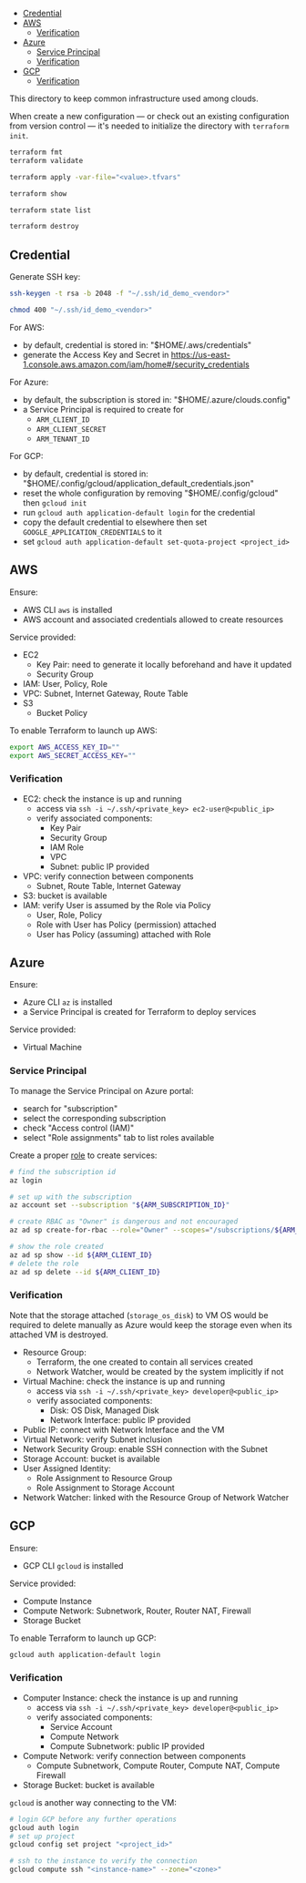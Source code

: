 
- [Credential](#credential)
- [AWS](#aws)
  - [Verification](#verification)
- [Azure](#azure)
  - [Service Principal](#service-principal)
  - [Verification](#verification-1)
- [GCP](#gcp)
  - [Verification](#verification-2)

This directory to keep common infrastructure used among clouds.


When create a new configuration — or check out an existing configuration from version
control — it's needed to initialize the directory with `terraform init`.


```sh
terraform fmt
terraform validate

terraform apply -var-file="<value>.tfvars"

terraform show

terraform state list

terraform destroy
```


## Credential
Generate SSH key:
```sh
ssh-keygen -t rsa -b 2048 -f "~/.ssh/id_demo_<vendor>"

chmod 400 "~/.ssh/id_demo_<vendor>"
```

For AWS:
- by default, credential is stored in: "$HOME/.aws/credentials"
- generate the Access Key and Secret in https://us-east-1.console.aws.amazon.com/iam/home#/security_credentials

For Azure:
- by default, the subscription is stored in: "$HOME/.azure/clouds.config"
- a Service Principal is required to create for
  - `ARM_CLIENT_ID`
  - `ARM_CLIENT_SECRET`
  - `ARM_TENANT_ID`

For GCP:
- by default, credential is stored in: "$HOME/.config/gcloud/application_default_credentials.json"
- reset the whole configuration by removing "$HOME/.config/gcloud" then `gcloud init`
- run `gcloud auth application-default login` for the credential
- copy the default credential to elsewhere then set `GOOGLE_APPLICATION_CREDENTIALS` to it
- set `gcloud auth application-default set-quota-project <project_id>`


## AWS
Ensure:
- AWS CLI `aws` is installed
- AWS account and associated credentials allowed to create resources

Service provided:
- EC2
  - Key Pair: need to generate it locally beforehand and have it updated
  - Security Group
- IAM: User, Policy, Role
- VPC: Subnet, Internet Gateway, Route Table
- S3
  - Bucket Policy

To enable Terraform to launch up AWS:
```sh
export AWS_ACCESS_KEY_ID=""
export AWS_SECRET_ACCESS_KEY=""
```

### Verification
- EC2: check the instance is up and running
    - access via `ssh -i ~/.ssh/<private_key> ec2-user@<public_ip>`
    - verify associated components:
        - Key Pair
        - Security Group
        - IAM Role
        - VPC
        - Subnet: public IP provided
- VPC: verify connection between components
    - Subnet, Route Table, Internet Gateway
- S3: bucket is available
- IAM: verify User is assumed by the Role via Policy
    - User, Role, Policy
    - Role with User has Policy (permission) attached
    - User has Policy (assuming) attached with Role


## Azure
Ensure:
- Azure CLI `az` is installed
- a Service Principal is created for Terraform to deploy services

Service provided:
- Virtual Machine

### Service Principal
To manage the Service Principal on Azure portal:
- search for "subscription"
- select the corresponding subscription
- check "Access control (IAM)"
- select "Role assignments" tab to list roles available

Create a proper [role](https://learn.microsoft.com/en-us/azure/role-based-access-control/built-in-roles#role-based-access-control-administrator) to create services:
```sh
# find the subscription id
az login

# set up with the subscription
az account set --subscription "${ARM_SUBSCRIPTION_ID}"

# create RBAC as "Owner" is dangerous and not encouraged
az ad sp create-for-rbac --role="Owner" --scopes="/subscriptions/${ARM_SUBSCRIPTION_ID}"

# show the role created
az ad sp show --id ${ARM_CLIENT_ID}
# delete the role
az ad sp delete --id ${ARM_CLIENT_ID}
```

### Verification
Note that the storage attached (`storage_os_disk`) to VM OS would be required to
delete manually as Azure would keep the storage even when its attached VM is destroyed.

- Resource Group:
  - Terraform, the one created to contain all services created
  - Network Watcher, would be created by the system implicitly if not
- Virtual Machine: check the instance is up and running
    - access via `ssh -i ~/.ssh/<private_key> developer@<public_ip>`
    - verify associated components:
        - Disk: OS Disk, Managed Disk
        - Network Interface: public IP provided
- Public IP: connect with Network Interface and the VM
- Virtual Network: verify Subnet inclusion
- Network Security Group: enable SSH connection with the Subnet
- Storage Account: bucket is available
- User Assigned Identity:
  - Role Assignment to Resource Group
  - Role Assignment to Storage Account
- Network Watcher: linked with the Resource Group of Network Watcher


## GCP
Ensure:
- GCP CLI `gcloud` is installed

Service provided:
- Compute Instance
- Compute Network: Subnetwork, Router, Router NAT, Firewall
- Storage Bucket

To enable Terraform to launch up GCP:
```sh
gcloud auth application-default login
```

### Verification
- Computer Instance: check the instance is up and running
    - access via `ssh -i ~/.ssh/<private_key> developer@<public_ip>`
    - verify associated components:
        - Service Account
        - Compute Network
        - Compute Subnetwork: public IP provided
- Compute Network: verify connection between components
    - Compute Subnetwork, Compute Router, Compute NAT, Compute Firewall
- Storage Bucket: bucket is available

`gcloud` is another way connecting to the VM:
```sh
# login GCP before any further operations
gcloud auth login
# set up project
gcloud config set project "<project_id>"

# ssh to the instance to verify the connection
gcloud compute ssh "<instance-name>" --zone="<zone>"
```
